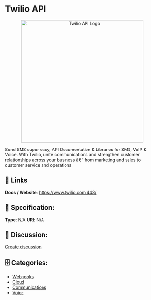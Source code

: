 # Twilio API
<p align="center">
    <img width="400" src="https://raw.githubusercontent.com/apis-list/apis-list/main/apis/twilio-api/logo_256x256.png" alt="Twilio API Logo"/>
</p>

Send SMS super easy, API Documentation & Libraries for SMS, VoIP & Voice. With Twilio, unite communications and strengthen customer relationships across your business â€“ from marketing and sales to customer service and operations

##  🔗 Links
**Docs / Website**: https://www.twilio.com:443/

## 🧬 Specification:
**Type**: N/A
**URI**: N/A

## 💬 Discussion:
[Create discussion](https://github.com/apis-list/apis-list/discussions/new)

## 🗄️ Categories:
- [Webhooks](https://github.com/apis-list/apis-list#webhooks)
- [Cloud](https://github.com/apis-list/apis-list#cloud)
- [Communications](https://github.com/apis-list/apis-list#communications)
- [Voice](https://github.com/apis-list/apis-list#voice)



